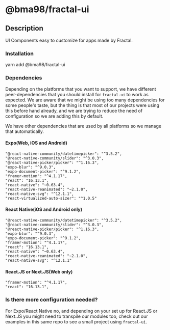 # @bma98/fractal-ui

## Description

UI Components easy to customize for apps made by Fractal.

### Installation

yarn add @bma98/fractal-ui

### Dependencies

Depending on the platforms that you want to support, we have different peer-dependencies that you should install for `fractal-ui` to work as expected. We are aware that we might be using too many dependencies for some people's taste, but the thing is that most of our projects were using this before hand already, and we are trying to reduce the need of configuration so we are adding this by default.

We have other dependencies that are used by all platforms so we manage that automatically.

#### Expo(Web, iOS and Android)

```
"@react-native-community/datetimepicker": "^3.5.2",
"@react-native-community/slider": "^3.0.3",
"@react-native-picker/picker": "^1.16.3",
"expo-blur": "^9.0.3",
"expo-document-picker": "^9.1.2",
"framer-motion": "^4.1.17",
"react": "16.13.1",
"react-native": "~0.63.4",
"react-native-reanimated": "~2.1.0",
"react-native-svg": "^12.1.1",
"react-virtualized-auto-sizer": "^1.0.5"
```

#### React Native(iOS and Android only)

```
"@react-native-community/datetimepicker": "^3.5.2",
"@react-native-community/slider": "^3.0.3",
"@react-native-picker/picker": "^1.16.3",
"expo-blur": "^9.0.3",
"expo-document-picker": "^9.1.2",
"framer-motion": "^4.1.17",
"react": "16.13.1",
"react-native": "~0.63.4",
"react-native-reanimated": "~2.1.0",
"react-native-svg": "^12.1.1"
```

#### React.JS or Next.JS(Web only)

```
"framer-motion": "^4.1.17",
"react": "16.13.1",
```

### Is there more configuration needed?

For Expo/React Native no, and depending on your set up for React.JS or Next.JS you might need to transpile our modules too, check out our examples in this same repo to see a small project using `fractal-ui`.
